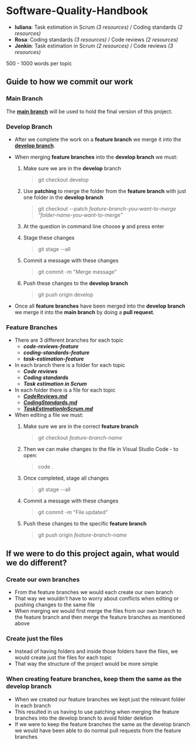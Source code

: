 # Software-Quality-Handbook

- **Iuliana**: Task estimation in Scrum _(3 resources)_ / Coding standards _(2 resources)_
- **Rosa**: Coding standards _(3 resources)_ / Code reviews _(2 resources)_
- **Jenkin**: Task estimation in Scrum _(2 resources)_ / Code reviews _(3 resources)_

500 - 1000 words per topic

## Guide to how we commit our work

### Main Branch

The [**main branch**](/tree/main) will be used to hold the final version of this project.

### Develop Branch

- After we complete the work on a **feature branch** we merge it into the [**develop branch**](/tree/develop).
- When merging **feature branches** into the **develop branch** we must:
  1. Make sure we are in the **develop** branch

        > git checkout develop

  2. Use **patching** to merge the folder from the **feature branch** with just one folder in the **develop branch**

        > git checkout --patch *feature-branch-you-want-to-merge* *"folder-name-you-want-to-merge"*

  3. At the question in command line choose **y** and press enter
  4. Stage these changes

        > git stage --all

  5. Commit a message with these changes

        > git commit -m "Merge message"

  6. Push these changes to the **develop branch**

        > git push origin develop
        
- Once all **feature branches** have been merged into the **develop branch** we merge it into the **main branch** by doing a **pull request**.

### Feature Branches

- There are 3 different branches for each topic
  - ***code-reviews-feature***
  - ***coding-standards-feature***
  - ***task-estimation-feature***
- In each branch there is a folder for each topic
  - ***Code reviews***
  - ***Coding standards***
  - ***Task estimation in Scrum***
- In each folder there is a file for each topic
  - [***CodeReviews.md***](/Code%20reviews/CodeReviews.md)
  - [***CodingStandards.md***](/Coding%20standards/CodingStandards.md)
  - [***TaskEstimationInScrum.md***](/Task%20estimation%20in%20Scrum/TaskEstimationInScrum.md)
- When editing a file we must:
  1. Make sure we are in the correct **feature branch**

        > git checkout *feature-branch-name*

  2. Then we can make changes to the file in Visual Studio Code - to open:

        > code .

  3. Once completed, stage all changes 

        > git stage --all

  4. Commit a message with these changes

        > git commit -m "File updated"

  5. Push these changes to the specific **feature branch**

        > git push origin *feature-branch-name*


## If we were to do this project again, what would we do different?

### Create our own branches
- From the feature branches we would each create our own branch
- That way we wouldn't have to worry about conflicts when editing or pushing changes to the same file
- When merging we would first merge the files from our own branch to the feature branch and then merge the feature branches as mentioned above

### Create just the files
- Instead of having folders and inside those folders have the files, we would create just the files for each topic
- That way the structure of the project would be more simple

### When creating feature branches, keep them the same as the develop branch
- When we created our feature branches we kept just the relevant folder in each branch
- This resulted in us having to use patching when merging the feature branches into the develop branch to avoid folder deletion
- If we were to keep the feature branches the same as the develop branch we would have been able to do normal pull requests from the feature branches
